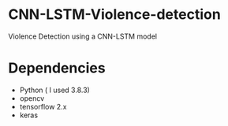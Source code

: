 # CNN-LSTM-Violence-detection
Violence Detection using a CNN-LSTM model
# Dependencies
- Python ( I used 3.8.3)
- opencv
- tensorflow 2.x
- keras


